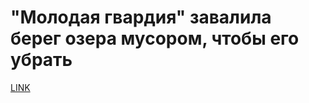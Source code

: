 # "Молодая гвардия" завалила берег озера мусором, чтобы его убрать



[LINK](https://varlamov.ru/2533127.html)